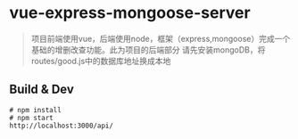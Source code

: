 # vue-express-mongoose-server
> 项目前端使用vue，后端使用node，框架（express,mongoose）完成一个基础的增删改查功能。此为项目的后端部分
> 请先安装mongoDB，将routes/good.js中的数据库地址换成本地

## Build & Dev
```
# npm install
# npm start
http://localhost:3000/api/
```



